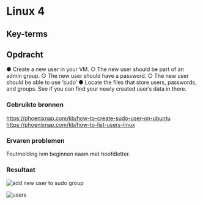 # Linux 4


## Key-terms
 


## Opdracht
●	Create a new user in your VM. 
○	The new user should be part of an admin group.
○	The new user should have a password.
○	The new user should be able to use ‘sudo’
●	Locate the files that store users, passwords, and groups. See if you can find your newly created user’s data in there.

### Gebruikte bronnen
https://phoenixnap.com/kb/how-to-create-sudo-user-on-ubuntu
https://phoenixnap.com/kb/how-to-list-users-linux

### Ervaren problemen
Foutmelding ivm beginnen naam met hoofdletter. 

### Resultaat


![add new user to sudo group](https://user-images.githubusercontent.com/123589199/230168708-184c7a03-b3a7-4388-bed8-cad08b8e8ae1.png)




![users](https://user-images.githubusercontent.com/123589199/230170513-aa637616-6aab-46a9-a087-819eeb4ea540.png)
